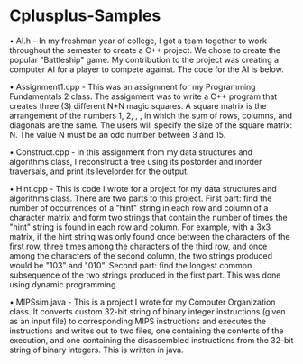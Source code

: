 # Cplusplus-Samples
•	AI.h – In my freshman year of college, I got a team together to work throughout the semester to create a C++ project. We chose to create the popular "Battleship" game. My contribution to the project was creating a computer AI for a player to compete against. The code for the AI is below.

•	Assignment1.cpp - This was an assignment for my Programming Fundamentals 2 class. The assignment was to write a  C++ program that creates three (3) different N*N magic squares. A square matrix is the arrangement of the numbers 1, 2, , , in which the sum of rows, columns, and diagonals are the same. The users will specify the size of the square matrix: N. The value N must be an odd number between 3 and 15.

•	Construct.cpp - In this assignment from my data structures and algorithms class, I reconstruct a tree using its postorder and inorder traversals, and print its levelorder for the output.

•	Hint.cpp - This is code I wrote for a project for my data structures and algorithms class.
There are two parts to this project.
First part: find the number of occurrences of a "hint" string in each row and column of a character matrix and form two strings that contain
the number of times the "hint" string is found in each row and column. For example, with a 3x3 matrix, if the hint string was only found once
between the characters of the first row, three times among the characters of the third row, and once among the characters of the second column, the two
strings produced would be "103" and "010".
Second part: find the longest common subsequence of the two strings produced in the first part. This was done using dynamic programming.

•	MIPSsim.java - This is a project I wrote for my Computer Organization class. It converts custom 32-bit string of binary integer instructions (given as an input file) to corresponding MIPS instructions and executes the instructions and writes out to two files, one containing the contents of the execution, and one containing the disassembled instructions from the 32-bit string of binary integers. This is written in java.
